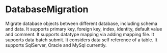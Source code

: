 # DatabaseMigration
Migrate database objects between different database, including schema and data.
It supports primary key, foreign key, index, identity, default value and comment.
It supports datatype mapping via adding mapping file.
It supoorts data batch submit.
It considers data self reference of a table.
It supports SqlServer, Oracle and MySql currently.
